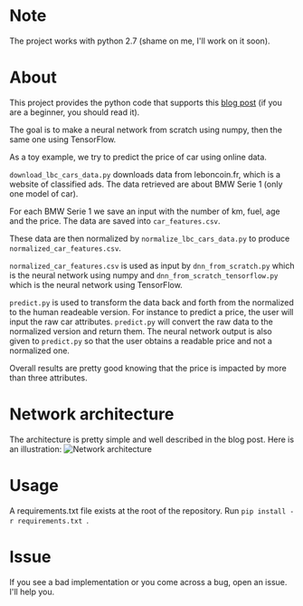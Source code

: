 # Note

The project works with python 2.7 (shame on me, I'll work on it soon).

# About

This project provides the python code that supports this [blog post](https://matrices.io/deep-neural-network-from-scratch/) (if you are a beginner, you should read it).

The goal is to make a neural network from scratch using numpy, then the same one using TensorFlow.

As a toy example, we try to predict the price of car using online data.

`download_lbc_cars_data.py` downloads data from leboncoin.fr, which is a website of classified ads. The data retrieved are about BMW Serie 1 (only one model of car).

For each BMW Serie 1 we save an input with the number of km, fuel, age and the price. The data are saved into `car_features.csv`.

These data are then normalized by `normalize_lbc_cars_data.py` to produce `normalized_car_features.csv`.

`normalized_car_features.csv` is used as input by `dnn_from_scratch.py` which is the neural network using numpy and `dnn_from_scratch_tensorflow.py` which is the neural network using TensorFlow.

`predict.py` is used to transform the data back and forth from the normalized to the human readeable version. For instance to predict a price, the user will input the raw car attributes. `predict.py` will convert the raw data to the normalized version and return them. The neural network output is also given to `predict.py` so that the user obtains a readable price and not a normalized one.

Overall results are pretty good knowing that the price is impacted by more than three attributes.

# Network architecture
The architecture is pretty simple and well described in the blog post. Here is an illustration:
![Network architecture](https://matrices.io/content/images/2017/02/DNN-S12.png)

# Usage
A requirements.txt file exists at the root of the repository. Run `pip install -r requirements.txt `.

# Issue
If you see a bad implementation or you come across a bug, open an issue. I'll help you.
